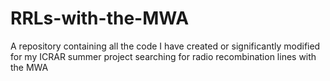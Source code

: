 # RRLs-with-the-MWA
A repository containing all the code I have created or significantly modified for my ICRAR summer project searching for radio recombination lines with the MWA
